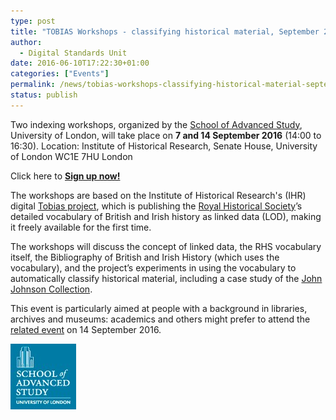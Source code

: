 ```yaml
---
type: post
title: "TOBIAS Workshops - classifying historical material, September 2016"
author:
  - Digital Standards Unit
date: 2016-06-10T17:22:30+01:00
categories: ["Events"]
permalink: /news/tobias-workshops-classifying-historical-material-september-2016/
status: publish
---
```


Two indexing workshops, organized by the [School of Advanced Study](http://www.eventbrite.co.uk/o/school-of-advanced-study-university-of-london-5894894419),
University of London, will take place on **7 and 14 September 2016**  (14:00 to 16:30). Location: Institute of Historical Research, Senate House, University of London WC1E 7HU London

Click here to **[Sign up now!](https://www.eventbrite.co.uk/e/tobias-classifying-historical-material-using-the-rhs-vocabulary-tickets-25840044268)**

The workshops are based on the Institute of Historical Research's (IHR) digital [Tobias project](https://gtr.ukri.org/projects?ref=AH%2FN003446%2F1),
which is publishing the [Royal Historical Society](http://royalhistsoc.org/publications/bbih/)’s
detailed vocabulary of British and Irish history as linked data (LOD), making it freely available for the first time.

The workshops will discuss the concept of linked data, the RHS vocabulary itself,
the Bibliography of British and Irish History (which uses the vocabulary), and
the project’s experiments in using the vocabulary to automatically classify historical
material, including a case study of the [John Johnson Collection](http://www.bodleian.ox.ac.uk/johnson).

This event is particularly aimed at people with a background in libraries, archives
and museums: academics and others might prefer to attend the [related event](https://www.eventbrite.co.uk/e/tobias-classifying-historical-material-using-the-rhs-vocabulary-tickets-25841110457) on 14 September 2016.


![school of advanced study logo](../../images/school-of-advanced-study-logo.jpg)
